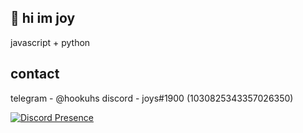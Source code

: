 ## 👋 hi im joy 

javascript + python

## contact
telegram - @hookuhs
discord - joys#1900 (1030825343357026350)


[![Discord Presence](https://lanyard.cnrad.dev/api/1030825343357026350)](https://discord.com/users/1030825343357026350[animated=true][idleMessage=smd])
